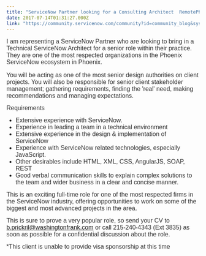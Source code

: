 ```yaml
---
title: "ServiceNow Partner looking for a Consulting Architect  RemotePhoenix"
date: 2017-07-14T01:31:27.000Z
link: "https://community.servicenow.com/community?id=community_blog&sys_id=c2ac2625dbd0dbc01dcaf3231f961932"
---
```

<p class="description" style="color: #888888; font-family: arial, sans-serif; font-size: medium;"><span style="font-family: calibri, verdana, arial, sans-serif; font-size: 12pt; color: #303030;">I am representing a ServiceNow Partner who are looking to bring in a Technical ServiceNow Architect for a senior role within their practice. They are one of the most respected organizations in the Phoenix ServiceNow ecosystem in Phoenix. </span></p><p></p><p><span style="font-family: calibri, verdana, arial, sans-serif; font-size: 12pt; color: #303030;">You will be acting as one of the most senior design authorities on client projects. You will also be responsible for senior client stakeholder management; gathering requirements, finding the 'real' need, making recommendations and managing expectations. </span></p><p></p><p><span style="font-family: calibri, verdana, arial, sans-serif; font-size: 12pt; color: #303030;">Requirements </span></p><ul><li><span style="font-family: calibri, verdana, arial, sans-serif; font-size: 12pt; color: #303030;">Extensive experience with ServiceNow. </span></li><li><span style="font-family: calibri, verdana, arial, sans-serif; font-size: 12pt; color: #303030;">Experience in leading a team in a technical environment </span></li><li><span style="font-family: calibri, verdana, arial, sans-serif; font-size: 12pt; color: #303030;">Extensive experience in the design &amp; implementation of ServiceNow </span></li><li><span style="font-family: calibri, verdana, arial, sans-serif; font-size: 12pt; color: #303030;">Experience with ServiceNow related technologies, especially JavaScript. </span></li><li><span style="font-family: calibri, verdana, arial, sans-serif; font-size: 12pt; color: #303030;">Other desirables include HTML, XML, CSS, AngularJS, SOAP, REST </span></li><li><span style="font-family: calibri, verdana, arial, sans-serif; font-size: 12pt; color: #303030;">Good verbal communication skills to explain complex solutions to the team and wider business in a clear and concise manner. </span></li></ul><p></p><p><span style="font-family: calibri, verdana, arial, sans-serif; font-size: 12pt; color: #303030;">This is an exciting full-time role for one of the most respected firms in the ServiceNow industry, offering opportunities to work on some of the biggest and most advanced projects in the area. </span></p><p></p><p><span style="font-family: calibri, verdana, arial, sans-serif; font-size: 12pt; color: #303030;"><span>This is sure to prove a very popular role, so send your CV to </span><a title="k-email-small" class="jive-link-email-small" href="mailto:b.prickril@washingtonfrank.com">b.prickril@washingtonfrank.com</a><span> or call 215-240-4343 (Ext 3835) as soon as possible for a confidential discussion about the role. </span></span></p><p></p><p><span style="font-family: calibri, verdana, arial, sans-serif; font-size: 12pt; color: #303030;">*This client is unable to provide visa sponsorship at this time</span></p>